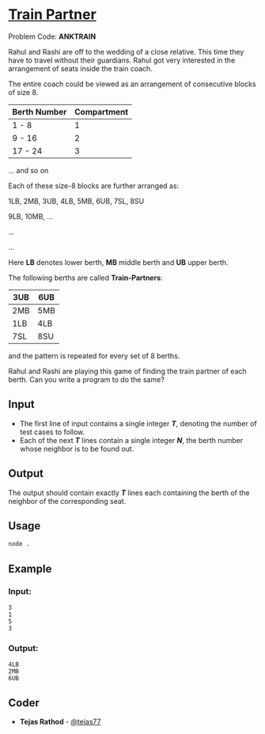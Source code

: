
# [Train Partner](https://www.codechef.com/problems/ANKTRAIN)
Problem Code: **ANKTRAIN**

Rahul and Rashi are off to the wedding of a close relative. This time they have to travel without their guardians. Rahul got very interested in the arrangement of seats inside the train coach.

The entire coach could be viewed as an arrangement of consecutive blocks of size 8.

Berth Number  |  Compartment
            --|--
1 -  8        |  1
9 - 16        |  2
17 - 24       |  3
... and so on

Each of these size-8 blocks are further arranged as:

1LB,  2MB,  3UB,  4LB,  5MB,  6UB,  7SL,  8SU

9LB, 10MB, ...

...

...

Here **LB** denotes lower berth, **MB** middle berth and **UB** upper berth.

The following berths are called **Train-Partners**:

3UB   |  6UB
    --|--
2MB   |  5MB
1LB   |  4LB
7SL   |  8SU

and the pattern is repeated for every set of 8 berths.

Rahul and Rashi are playing this game of finding the train partner of each berth. Can you write a program to do the same?

## Input

- The first line of input contains a single integer **_T_**, denoting the number of test cases to follow.
- Each of the next **_T_** lines contain a single integer **_N_**, the berth number whose neighbor is to be found out.

## Output

The output should contain exactly **_T_** lines each containing the berth of the neighbor of the corresponding seat.

## Usage
```sh
node .
```
## Example
### Input:
```
3
1
5
3
```
### Output:
```
4LB
2MB
6UB
```

## Coder

* **Tejas Rathod** - [@tejas77](https://github.com/tejas77)
